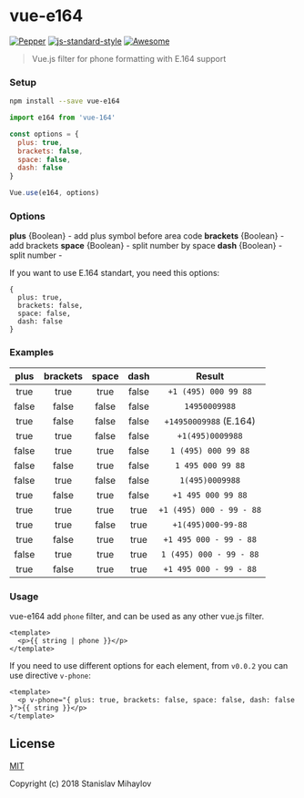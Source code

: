 # vue-e164
[![Pepper](https://pepper.ink/static/badge.svg)](https://pepper.ink)
[![js-standard-style](https://img.shields.io/badge/code%20style-standard-brightgreen.svg)](http://standardjs.com)
[![Awesome](https://cdn.rawgit.com/sindresorhus/awesome/d7305f38d29fed78fa85652e3a63e154dd8e8829/media/badge.svg)](https://github.com/sindresorhus/awesome)
> Vue.js filter for phone formatting with E.164 support

### Setup

``` bash
npm install --save vue-e164
```

```javascript
import e164 from 'vue-164'

const options = {
  plus: true,
  brackets: false,
  space: false,
  dash: false
}

Vue.use(e164, options)
```

### Options

**plus** {Boolean} - add plus symbol before area code
**brackets** {Boolean}  - add brackets
**space** {Boolean} - split number by space
**dash** {Boolean} - split number -

If you want to use E.164 standart, you need this options:

```
{
  plus: true,
  brackets: false,
  space: false,
  dash: false
}
```

### Examples
|  plus | brackets | space | dash  |         Result         |
|:-----:|:--------:|:-----:|:-----:|:----------------------:|
|  true |   true   |  true | false |  `+1 (495) 000 99 88`  |
| false |   false  | false | false |      `14950009988`     |
|  true |   false  | false | false | `+14950009988` (E.164) |
|  true |   true   | false | false |    `+1(495)0009988`    |
| false |   true   |  true | false |   `1 (495) 000 99 88`  |
| false |   false  |  true | false |    `1 495 000 99 88`   |
| false |   true   | false | false |     `1(495)0009988`    |
|  true |   false  |  true | false |   `+1 495 000 99 88`   |
|  true |   true   |  true | true  |`+1 (495) 000 - 99 - 88`|
|  true |   true   | false | true  |   `+1(495)000-99-88`   |
|  true |   false  |  true | true  | `+1 495 000 - 99 - 88` |
| false |   true   |  true | true  |`1 (495) 000 - 99 - 88` |
|  true |   false  |  true | true  | `+1 495 000 - 99 - 88` |

### Usage

vue-e164 add `phone` filter, and can be used as any other vue.js filter.
```
<template>
  <p>{{ string | phone }}</p>
</template>
```

If you need to use different options for each element, from `v0.0.2` you can use directive `v-phone`:
```
<template>
  <p v-phone="{ plus: true, brackets: false, space: false, dash: false }">{{ string }}</p>
</template>
```

## License

[MIT](http://opensource.org/licenses/MIT)

Copyright (c) 2018 Stanislav Mihaylov